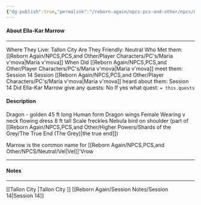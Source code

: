 ```yaml
---
{"dg-publish":true,"permalink":"/reborn-again/npcs-pcs-and-other/npcs/neutral/ella-kar-marrow/"}
---
```



#### About Ella-Kar Marrow
---
Where They Live: Tallon City 
Are They Friendly: Neutral
Who Met them: [[Reborn Again/NPCS,PCS,and Other/Player Characters/PC's/Maria v'mova\|Maria v'mova]]
When Did [[Reborn Again/NPCS,PCS,and Other/Player Characters/PC's/Maria v'mova\|Maria v'mova]] meet them: Session 14
Session [[Reborn Again/NPCS,PCS,and Other/Player Characters/PC's/Maria v'mova\|Maria v'mova]] heard about them: Session 14
Did Ella-Kar Marrow give any quests: No
	If yes what quest: `= this.quests`


#### Description
Dragon - golden 
45 ft long 
Human form
Dragon wings 
Female
Wearing v neck flowing dress
8 ft tall
Scale freckles
Nebula bird on shoulder (part of [[Reborn Again/NPCS,PCS,and Other/Higher Powers/Shards of the Grey/The True End (The Grey)\|the true end]])


Marrow is the common name for [[Reborn Again/NPCS,PCS,and Other/NPCS/Neutral/Vel\|Vel]]'Vrow


---

#### Notes
---

[[Tallon City \|Tallon City ]]
[[Reborn Again/Session Notes/Session 14\|Session 14]]

